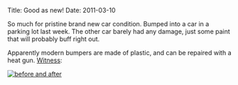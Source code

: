 Title: Good as new!
Date: 2011-03-10

So much for pristine brand new car condition. Bumped into a car in a parking 
lot last week. The other car barely had any damage, just some paint that will
probably buff right out.

Apparently modern bumpers are made of plastic, and can be repaired with a heat
gun. [Witness][2]:

[![before and after][1]][2]

   [1]: http://pwnguin.net/albums/d/819-2/subaru-before-after.jpg
   [2]: http://pwnguin.net/albums/v/Subaru/subaru-before-after.jpg.html
